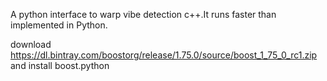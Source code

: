 A python interface to warp vibe detection c++.It runs faster than implemented in Python.

download https://dl.bintray.com/boostorg/release/1.75.0/source/boost_1_75_0_rc1.zip and install boost.python 
